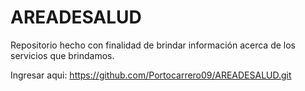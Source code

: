 # AREADESALUD
Repositorio hecho con finalidad de brindar información acerca de los servicios que brindamos. 

Ingresar aqui: https://github.com/Portocarrero09/AREADESALUD.git 
